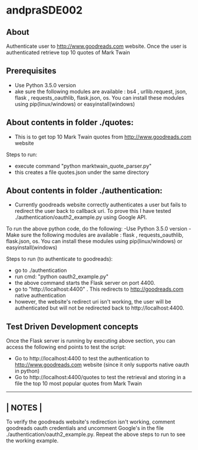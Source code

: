 # andpraSDE002

## About

Authenticate user to http://www.goodreads.com website. Once the user is authenticated retrieve top 10 quotes of Mark Twain

## Prerequisites
- Use Python 3.5.0 version
- ake sure the following modules are available : bs4  , urllib.request, json, flask , requests_oauthlib, flask.json, os. You can install these modules using pip(linux/windows) or easyinstall(windows) 


## About contents in folder ./quotes:
- This is to get top 10 Mark Twain quotes from http://www.goodreads.com website

Steps to run:
- execute command "python marktwain_quote_parser.py"
- this creates a file quotes.json under the same directory


## About contents in folder ./authentication:
- Currently goodreads website correctly authenticates a user but fails to redirect the user back to callback uri. To prove this I have tested ./authentication/oauth2_example.py using Google API. 

To run the above python code, do the following:
-Use Python 3.5.0 version
-Make sure the following modules are available : flask , requests_oauthlib, flask.json, os. You can install these modules using pip(linux/windows) or easyinstall(windows) 

Steps to run (to authenticate to goodreads):
- go to ./authentication
- run cmd: "python oauth2_example.py"
- the above command starts the Flask server on port 4400. 
- go to "http://localhost:4400" . This redirects to http://goodreads.com native authentication
- however, the website's redirect uri isn't working, the user will be authenticated but will not be redirected back to http://localhost:4400.

## Test Driven Development concepts
Once the Flask server is running by executing above section, you can access the following end points to test the script:
- Go to http://localhost:4400 to test the authentication to http://www.goodreads.com website (since it only supports native oauth in python)
- Go to http://localhost:4400/quotes to test the retrieval and storing in a file the top 10 most popular quotes from Mark Twain

---------
| NOTES |
---------
To verify the goodreads website's redirection isn't working, comment goodreads oauth credentials and uncomment Google's in the file ./authentication/oauth2_example.py. Repeat the above steps to run to see the working example.

